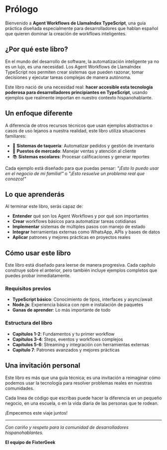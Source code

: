 # Prólogo

Bienvenido a **Agent Workflows de LlamaIndex TypeScript**, una guía práctica diseñada especialmente para desarrolladores que hablan español que quieren dominar la creación de workflows inteligentes.

## ¿Por qué este libro?

En el mundo del desarrollo de software, la automatización inteligente ya no es un lujo, es una necesidad. Los Agent Workflows de LlamaIndex TypeScript nos permiten crear sistemas que pueden razonar, tomar decisiones y ejecutar tareas complejas de manera autónoma.

Este libro nació de una necesidad real: **hacer accesible esta tecnología poderosa para desarrolladores principiantes en TypeScript**, usando ejemplos que realmente importan en nuestro contexto hispanohablante.

## Un enfoque diferente

A diferencia de otros recursos técnicos que usan ejemplos abstractos o casos de uso lejanos a nuestra realidad, este libro utiliza situaciones familiares:

- 🌮 **Sistemas de taquería**: Automatizar pedidos y gestión de inventario
- 🥕 **Puestos de mercado**: Manejar ventas y atención al cliente
- 📚 **Sistemas escolares**: Procesar calificaciones y generar reportes

Cada ejemplo está diseñado para que puedas pensar: _"¡Esto lo puedo usar en el negocio de mi familia!"_ o _"¡Esto resuelve un problema real que conozco!"_

## Lo que aprenderás

Al terminar este libro, serás capaz de:

- **Entender** qué son los Agent Workflows y por qué son importantes
- **Crear** workflows básicos para automatizar tareas cotidianas
- **Implementar** sistemas de múltiples pasos con manejo de estado
- **Integrar** herramientas externas como WhatsApp, APIs y bases de datos
- **Aplicar** patrones y mejores prácticas en proyectos reales

## Cómo usar este libro

Este libro está diseñado para leerse de manera progresiva. Cada capítulo construye sobre el anterior, pero también incluye ejemplos completos que puedes probar inmediatamente.

### Requisitos previos

- **TypeScript básico**: Conocimiento de tipos, interfaces y async/await
- **Node.js**: Experiencia básica con npm e instalación de paquetes
- **Ganas de aprender**: Lo más importante de todo

### Estructura del libro

- **Capítulos 1-2**: Fundamentos y tu primer workflow
- **Capítulos 3-4**: Steps, eventos y workflows complejos
- **Capítulos 5-6**: Streaming y integración con herramientas externas
- **Capítulo 7**: Patrones avanzados y mejores prácticas

## Una invitación personal

Este libro es más que una guía técnica; es una invitación a reimaginar cómo podemos usar la tecnología para resolver problemas reales en nuestras comunidades.

Cada línea de código que escribas puede hacer la diferencia en un pequeño negocio, en una escuela, o en la vida diaria de las personas que te rodean.

¡Empecemos este viaje juntos!

---

_Con cariño y respeto para la comunidad de desarrolladores hispanohablantes._

**El equipo de FixterGeek**
